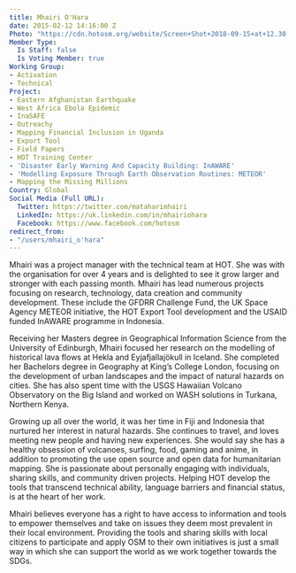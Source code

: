 ```yaml
---
title: Mhairi O'Hara
date: 2015-02-12 14:16:00 Z
Photo: "https://cdn.hotosm.org/website/Screen+Shot+2018-09-15+at+12.30.21.png"
Member Type:
  Is Staff: false
  Is Voting Member: true
Working Group:
- Activation
- Technical
Project:
- Eastern Afghanistan Earthquake
- West Africa Ebola Epidemic
- InaSAFE
- Outreachy
- Mapping Financial Inclusion in Uganda
- Export Tool
- Field Papers
- HOT Training Center
- 'Disaster Early Warning And Capacity Building: InAWARE'
- 'Modelling Exposure Through Earth Observation Routines: METEOR'
- Mapping the Missing Millions
Country: Global
Social Media (Full URL):
  Twitter: https://twitter.com/mataharimhairi
  LinkedIn: https://uk.linkedin.com/in/mhairiohara
  Facebook: https://www.facebook.com/hotosm
redirect_from:
- "/users/mhairi_o'hara"
---
```


Mhairi was a project manager with the technical team at HOT. She was with the organisation for over 4 years and is delighted to see it grow larger and stronger with each passing month. Mhairi has lead numerous projects focusing on research, technology, data creation and community development. These include the GFDRR Challenge Fund, the UK Space Agency METEOR initiative, the HOT Export Tool development and the USAID funded InAWARE programme in Indonesia.

Receiving her Masters degree in Geographical Information Science from the University of Edinburgh, Mhairi focused her research on the modelling of historical lava flows at Hekla and Eyjafjallajökull in Iceland. She completed her Bachelors degree in Geography at King’s College London, focusing on the development of urban landscapes and the impact of natural hazards on cities. She has also spent time with the USGS Hawaiian Volcano Observatory on the Big Island and worked on WASH solutions in Turkana, Northern Kenya.

Growing up all over the world, it was her time in Fiji and Indonesia that nurtured her interest in natural hazards. She continues to travel, and loves meeting new people and having new experiences. She would say she has a healthy obsession of volcanoes, surfing, food, gaming and anime, in addition to promoting the use open source and open data for humanitarian mapping. She is passionate about personally engaging with individuals, sharing skills, and community driven projects. Helping HOT develop the tools that transcend technical ability, language barriers and financial status, is at the heart of her work. 

Mhairi believes everyone has a right to have access to information and tools to empower themselves and take on issues they deem most prevalent in their local environment. Providing the tools and sharing skills with local citizens to participate and apply OSM to their own initiatives is just a small way in which she can support the world as we work together towards the SDGs. 

